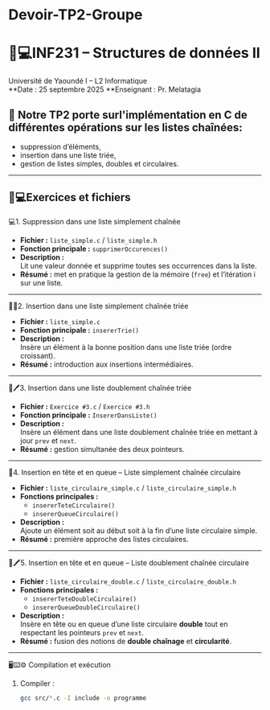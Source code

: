 # Devoir-TP2-Groupe
# 📘💻INF231 – Structures de données II  
Université de Yaoundé I – L2 Informatique  
**Date : 25 septembre 2025
**Enseignant : Pr. Melatagia

## 🔎 Notre TP2 porte surl'implémentation en C de différentes opérations sur les listes chaînées:  
- suppression d’éléments,  
- insertion dans une liste triée,  
- gestion de listes simples, doubles et circulaires.  

---

## 📱💻Exercices et fichiers

💻1. Suppression dans une liste simplement chaînée
- **Fichier :** `liste_simple.c` / `liste_simple.h`  
- **Fonction principale :** `supprimerOccurences()`  
- **Description :**  
  Lit une valeur donnée et supprime toutes ses occurrences dans la liste.  
- **Résumé :** met en pratique la gestion de la mémoire (`free`) et l’itération i sur une liste.

---
📑📑2. Insertion dans une liste simplement chaînée triée
- **Fichier :** `liste_simple.c`  
- **Fonction principale :** `insererTrie()`  
- **Description :**  
  Insère un élément à la bonne position dans une liste triée (ordre croissant).  
- **Résumé :** introduction aux insertions intermédiaires.

---

📘🖊️3. Insertion dans une liste doublement chaînée triée
- **Fichier :** `Exercice #3.c` / `Exercice #3.h`  
- **Fonction principale :** `InsererDansListe()`  
- **Description :**  
  Insère un élément dans une liste doublement chaînée triée en mettant à jour `prev` et `next`.  
- **Résumé :** gestion simultanée des deux pointeurs.

---

📝4. Insertion en tête et en queue – Liste simplement chaînée circulaire
- **Fichier :** `liste_circulaire_simple.c` / `liste_circulaire_simple.h`  
- **Fonctions principales :**  
  - `insererTeteCirculaire()`  
  - `insererQueueCirculaire()`  
- **Description :**  
  Ajoute un élément soit au début soit à la fin d’une liste circulaire simple.  
- **Résumé :** première approche des listes circulaires.

---

📓🖍️5. Insertion en tête et en queue – Liste doublement chaînée circulaire
- **Fichier :** `liste_circulaire_double.c` / `liste_circulaire_double.h`  
- **Fonctions principales :**  
  - `insererTeteDoubleCirculaire()`  
  - `insererQueueDoubleCirculaire()`  
- **Description :**  
  Insère en tête ou en queue d’une liste circulaire **double** tout en respectant les pointeurs `prev` et `next`.  
- **Résumé :** fusion des notions de **double chaînage** et **circularité**.

---

🖥️⌨️⚙️ Compilation et exécution
1. Compiler :  
   ```bash
   gcc src/*.c -I include -o programme
